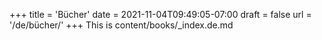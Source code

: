 +++
title = 'Bücher'
date = 2021-11-04T09:49:05-07:00
draft = false
url = '/de/bücher/'
+++
This is content/books/_index.de.md
